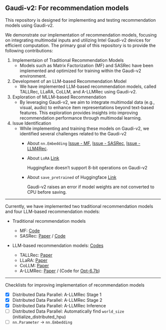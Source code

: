 ## Gaudi-v2: For recommendation models

This repository is designed for implementing and testing recommendation models using Gaudi-v2.

We demonstrate our implementation of recommendation models, focusing on integrating multimodal inputs and utilizing Intel Gaudi-v2 devices for efficient computation. The primary goal of this repository is to provide the following contributions:

1. Implementaion of Traditional Recommendation Models
    - Models such as Matrix Factorization (MF) and SASRec have been implemented and optimized for training within the Gaudi-v2 environment.
2. Development of an LLM-based Recommendation Model
    - We have implemented LLM-based recommendation models, called TALLRec, LLaRA, CoLLM, and A-LLMRec using Gaudi-v2.
3. Exploration of MLLM-based Recommendation
    - By leveraging Gaudi-v2, we aim to integrate multimodal data (e.g., visual, audio) to enhance item representations beyond text-based features. This exploration provides insights into improving recommendation performance through multimodal learning.
4. Issue Identification
    - While implementing and training these models on Gaudi-v2, we identified several challenges related to the Gaudi-v2
        - About `nn.Embedding` [Issue - MF](https://github.com/NAVER-INTEL-Co-Lab/gaudi_recsys_public/tree/master/MF-gaudi), [Issue - SASRec](https://github.com/NAVER-INTEL-Co-Lab/gaudi_recsys_public/tree/master/SASRec-gaudi), [Issue - LLM4Rec](https://github.com/NAVER-INTEL-Co-Lab/gaudi_recsys_public/tree/master/On_Going_for_Gaudi).
        - About `LoRA` [Link](https://github.com/NAVER-INTEL-Co-Lab/gaudi_recsys_public/blob/master/On_Going_for_Gaudi/bit_load_error.ipynb)
        
            Huggingface doesn’t support 8-bit operations on Gaudi-v2 
        - About `save_pretrained` of Huggingface [Link](https://github.com/NAVER-INTEL-Co-Lab/gaudi_recsys_public/blob/master/On_Going_for_Gaudi/bit_load_error.ipynb)

            Gaudi-v2 raises an error if model weights are not converted to CPU before saving.

-------

Currently, we have implemented two traditional recommendation models and four LLM-based recommendation models:
- Traditional recommendation models
    - MF: [Code](https://github.com/NAVER-INTEL-Co-Lab/gaudi_recsys_public/tree/master/MF-gaudi)
    - SASRec: [Paper](https://arxiv.org/abs/1808.09781) / [Code](https://github.com/NAVER-INTEL-Co-Lab/gaudi_recsys_public/tree/master/SASRec-gaudi)

- LLM-based recommendation models: [Codes](https://github.com/NAVER-INTEL-Co-Lab/gaudi_recsys_public/tree/master/On_Going_for_Gaudi)
    - TALLRec: [Paper](https://arxiv.org/abs/2305.00447)
    - LLaRA: [Paper](https://arxiv.org/abs/2312.02445)
    - CoLLM: [Paper](https://arxiv.org/abs/2310.19488)
    - A-LLMRec: [Paper](https://arxiv.org/abs/2404.11343) / (Code for [Opt-6.7b](https://github.com/NAVER-INTEL-Co-Lab/gaudi_recsys_public/tree/master/A-LLMRec-gaudi))


------


Checklists for improving implementation of recommendation models
- [x] Distributed Data Parallel: A-LLMRec Stage 1
- [x] Distributed Data Parallel: A-LLMRec Stage 2
- [x] Distributed Data Parallel: A-LLMRec Inference
- [ ] Distributed Data Parallel: Automatically find `world_size` (initialize_distributed_hpu)
- [ ] `nn.Parameter` -> `nn.Embedding`